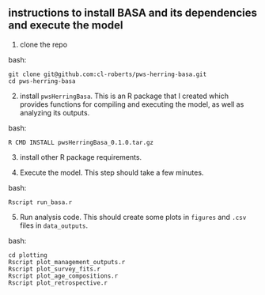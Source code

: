 ## instructions to install BASA and its dependencies and execute the model

1. clone the repo

bash:

```
git clone git@github.com:cl-roberts/pws-herring-basa.git
cd pws-herring-basa
```

2. install `pwsHerringBasa`. This is an R package that I created which provides functions for compiling and executing the model, as well as analyzing its outputs.


bash:

```
R CMD INSTALL pwsHerringBasa_0.1.0.tar.gz
```

3. install other R package requirements.


4. Execute the model. This step should take a few minutes.

bash:

```
Rscript run_basa.r
```


5. Run analysis code. This should create some plots in `figures` and `.csv` files in `data_outputs`.

bash:

```
cd plotting
Rscript plot_management_outputs.r
Rscript plot_survey_fits.r
Rscript plot_age_compositions.r
Rscript plot_retrospective.r
```